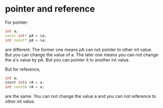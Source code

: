 # pointer and reference

 For pointer:
 ```c++
 int a;
const int* pA = &a;
int const* pA = &a;
```
are different.
The former one means pA can not pointer to other int value. But you can change the value of a.
The later one means you can not change the a's value by pA. But you can pointer it to another int value.

But for reference,
```c++
int a;
cosnt int& rA = a;
int const& rA = a;
```
are the same. You can not change the value a and you can not reference to other int value.
